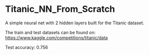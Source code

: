 # Titanic_NN_From_Scratch
A simple neural net with 2 hidden layers built for the Titanic dataset.

The train and test datasets can be found on: https://www.kaggle.com/competitions/titanic/data

Test accuracy: 0.756
